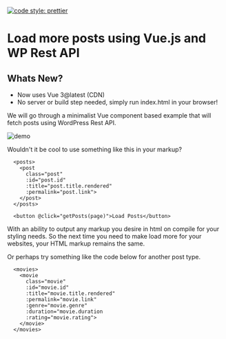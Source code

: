 [![code style: prettier](https://img.shields.io/badge/code_style-prettier-ff69b4.svg?style=flat-square)](https://github.com/prettier/prettier)

# Load more posts using Vue.js and WP Rest API

## Whats New?
- Now uses Vue 3@latest (CDN)
- No server or build step needed, simply run index.html in your browser!

We will go through a minimalist Vue component based example that will fetch posts using WordPress Rest API.

![demo](https://github.com/yavisht/WordPress-simple-load-more-posts-using-Vue-and-WP-Rest-API/assets/6112201/bc262c1b-53fd-4939-a318-54cfd40f01b1)

Wouldn't it be cool to use something like this in your markup?

      <posts>
        <post
          class="post"
          :id="post.id"
          :title="post.title.rendered"
          :permalink="post.link">
        </post>
      </posts>

      <button @click="getPosts(page)">Load Posts</button>

With an ability to output any markup you desire in html on compile for your styling needs. So the next time you need to make load more for your websites, your HTML markup remains the same.

Or perhaps try something like the code below for another post type.

      <movies>
        <movie
          class="movie"
          :id="movie.id"
          :title="movie.title.rendered"
          :permalink="movie.link"
          :genre="movie.genre"
          :duration="movie.duration
          :rating="movie.rating">
        </movie>
      </movies>
